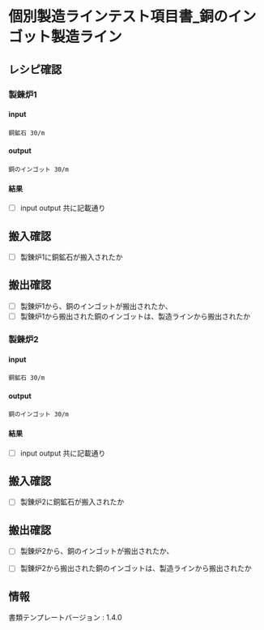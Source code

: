 # 個別製造ラインテスト項目書_銅のインゴット製造ライン

## レシピ確認

### 製錬炉1
#### input
    銅鉱石 30/m
#### output
    銅のインゴット 30/m
#### 結果
- [ ] input output 共に記載通り

## 搬入確認
- [ ] 製錬炉1に銅鉱石が搬入されたか

## 搬出確認
- [ ] 製錬炉1から、銅のインゴットが搬出されたか、
- [ ] 製錬炉1から搬出された銅のインゴットは、製造ラインから搬出されたか

### 製錬炉2
#### input
    銅鉱石 30/m
#### output
    銅のインゴット 30/m
#### 結果
- [ ] input output 共に記載通り

## 搬入確認
- [ ] 製錬炉2に銅鉱石が搬入されたか

## 搬出確認
- [ ] 製錬炉2から、銅のインゴットが搬出されたか、
- [ ] 製錬炉2から搬出された銅のインゴットは、製造ラインから搬出されたか


## 情報
書類テンプレートバージョン : 1.4.0

